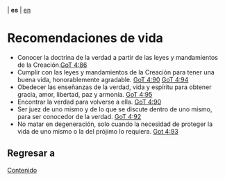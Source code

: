 | **es** | [en](../english/life-recommendations.md) 

# Recomendaciones de vida

- Conocer la doctrina de la verdad a partir de las leyes y mandamientos de la Creación.[GoT 4:86](./referencias.md/#GoT)
- Cumplir con las leyes y mandamientos de la Creación para tener una buena vida, honorablemente agradable. [GoT 4:90](./referencias.md/#GoT) [GoT 4:94](./referencias.md/#GoT)
- Obedecer las enseñanzas de la verdad, vida y espíritu para obtener gracia, amor, libertad, paz y armonía. [GoT 4:95](./referencias.md/#GoT)
- Encontrar la verdad para volverse a ella. [GoT 4:90](./referencias.md/#GoT)
- Ser juez de uno mismo y de lo que se discute dentro de uno mismo, para ser conocedor de la verdad. [GoT 4:92](./referencias.md/#GoT)
- No matar en degeneración, solo cuando la necesidad de proteger la vida de uno mismo o la del prójimo lo requiera. [Got 4:93](./referencias.md/#GoT)

## Regresar a

[Contenido](./contenido.md)
